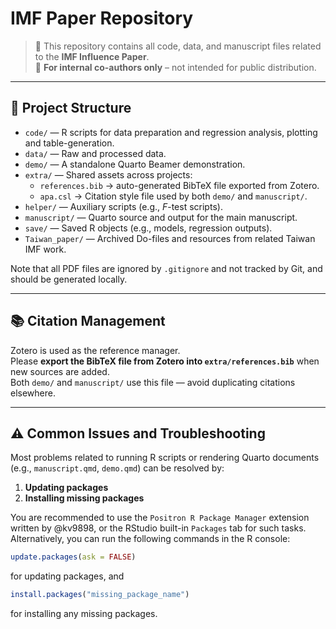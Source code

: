 # IMF Paper Repository

> 📁 This repository contains all code, data, and manuscript files related to the **IMF Influence Paper**.  
> 🛑 **For internal co-authors only** – not intended for public distribution.

---

## 📂 Project Structure

- `code/` — R scripts for data preparation and regression analysis, plotting and table-generation.
- `data/` — Raw and processed data.
- `demo/` — A standalone Quarto Beamer demonstration.
- `extra/` — Shared assets across projects:
  - `references.bib` → auto-generated BibTeX file exported from Zotero.
  - `apa.csl` → Citation style file used by both `demo/` and `manuscript/`.
- `helper/` — Auxiliary scripts (e.g., $F$-test scripts).
- `manuscript/` — Quarto source and output for the main manuscript.
- `save/` — Saved R objects (e.g., models, regression outputs).
- `Taiwan_paper/` — Archived Do-files and resources from related Taiwan IMF work.

Note that all PDF files are ignored by `.gitignore` and not tracked by Git, and should be generated locally.

---

## 📚 Citation Management

Zotero is used as the reference manager.  
Please **export the BibTeX file from Zotero into `extra/references.bib`** when new sources are added.  
Both `demo/` and `manuscript/` use this file — avoid duplicating citations elsewhere.

---

## ⚠️ Common Issues and Troubleshooting

Most problems related to running R scripts or rendering Quarto documents (e.g., `manuscript.qmd`, `demo.qmd`) can be resolved by:

1. **Updating packages**
2. **Installing missing packages**

You are recommended to use the `Positron R Package Manager` extension written by @kv9898, or the RStudio built-in `Packages` tab for such tasks. Alternatively, you can run the following commands in the R console:

```r
update.packages(ask = FALSE)
```

for updating packages, and

```r
install.packages("missing_package_name")
```

for installing any missing packages.

